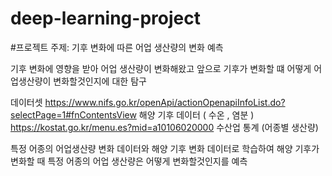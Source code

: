 # deep-learning-project

#프로젝트 주제: 기후 변화에 따른 어업 생산량의 변화 예측 
 
기후 변화에 영향을 받아 어업 생산량이 변화해왔고 앞으로 기후가 변화할 떄 어떻게 어업생산량이 변화할것인지에 대한 탐구
 
데이터셋 
https://www.nifs.go.kr/openApi/actionOpenapiInfoList.do?selectPage=1#fnContentsView 해양 기후 데이터 ( 수온 , 염분 )
https://kostat.go.kr/menu.es?mid=a10106020000 수산업 통계 (어종별 생산량)

특정 어종의 어업생산량 변화 데이터와 해양 기후 변화 데이터로 학습하여 
해양 기후가 변화할 때 특정 어종의 어업 생산량은 어떻게 변화할것인지를 예측
